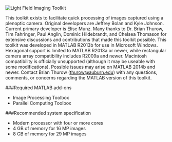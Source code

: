 ![Light Field Imaging Toolkit](https://raw.githubusercontent.com/AFDL/LFIT/master/header.png)

This toolkit exists to facilitate quick processing of images captured using a plenoptic camera. Original developers are Jeffrey Bolan and Kyle Johnson.  Current primary developer is Elise Munz. Many thanks to Dr. Brian Thurow, Tim Fahringer, Paul Anglin, Dominic Hildebrandt, and Chelsea Thomason for extensive discussions and contributions that made this toolkit possible. This toolkit was developed in MATLAB R2013b for use in Microsoft Windows. Hexagonal support is limited to MATLAB R2013a or newer, while rectangular camera array compatibility includes R2009a and newer. Macintosh compatibility is officially unsupported (although it may be useable with some modifications). Possible issues may arise on MATLAB 2014b and newer. Contact Brian Thurow (thurow@auburn.edu) with any questions, comments, or concerns regarding the MATLAB version of this toolkit.

###Required MATLAB add-ons
* Image Processing Toolbox
* Parallel Computing Toolbox

###Recommended system specification
* Modern processor with four or more cores
* 4 GB of memory for 16 MP images
* 8 GB of memory for 29 MP images
